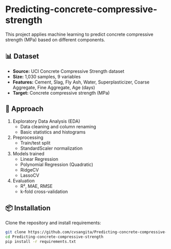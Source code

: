# Predicting-concrete-compressive-strength

This project applies machine learning to predict concrete compressive strength (MPa) based on different components.

## 📊 Dataset
- **Source:** UCI Concrete Compressive Strength dataset  
- **Size:** 1,030 samples, 9 variables  
- **Features:** Cement, Slag, Fly Ash, Water, Superplasticizer, Coarse Aggregate, Fine Aggregate, Age (days)  
- **Target:** Concrete compressive strength (MPa)  

## 🚀 Approach
1. Exploratory Data Analysis (EDA)  
   - Data cleaning and column renaming  
   - Basic statistics and histograms  
2. Preprocessing  
   - Train/test split  
   - StandardScaler normalization  
3. Models trained  
   - Linear Regression  
   - Polynomial Regression (Quadratic)  
   - RidgeCV  
   - LassoCV  
4. Evaluation  
   - R², MAE, RMSE  
   - k-fold cross-validation  

## 📦 Installation
Clone the repository and install requirements:

```bash
git clone https://github.com/cvsangita/Predicting-concrete-compressive-strength.git
cd Predicting-concrete-compressive-strength
pip install -r requirements.txt
